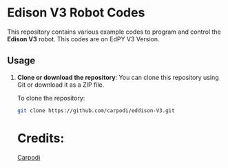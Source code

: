 # Edison V3 Robot Codes

This repository contains various example codes to program and control the **Edison V3** robot. This codes are on EdPY V3 Version.

## Usage

1. **Clone or download the repository**:
   You can clone this repository using Git or download it as a ZIP file.
   
   To clone the repository:
   ```bash
   git clone https://github.com/carpodi/eddison-V3.git
   ```
   # Credits:

   [Carpodi](https://carpodi.is-a.dev)

   
